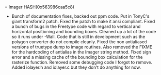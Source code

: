 = Imager HASH(0x563986caa5c8)

- Bunch of documentation fixes, backed out ppm code.  Put in TonyC's giant transform2 patch.  Fixed the patch  to make it ansi compliant.  Fixed a bunch of bugs in the  Freetype code with regard to vertical and horizontal   positioning and bounding boxes.  Cleaned up a lot of the  code so it runs under -Wall.  Code that is still in   development such as the polygon converter do not compile  cleanly.  Fixed the non antialiased versions of truetype  dump to image routines.  Also removed the FIXME for the   hardcoding of antialias in the Imager string method.  Fixed sign error and a missing cache of the bounding box  calculation for the rasterize function.  Removed some  debugging code I forgot to remove.  Added iolayer.h  and iolayer.c but they don't do anything for now.